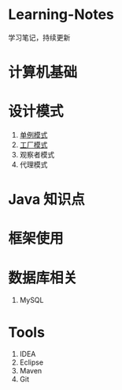 # Learning-Notes
学习笔记，持续更新

# 计算机基础 #



# 设计模式 #

1. [单例模式](./设计模式/01.单例模式.md)
2. [工厂模式](./设计模式/02.工厂模式.md)
3. 观察者模式
4. 代理模式


# Java 知识点 #



# 框架使用 #


# 数据库相关 #

1. MySQL

# Tools #

1. IDEA
2. Eclipse
3. Maven
4. Git

